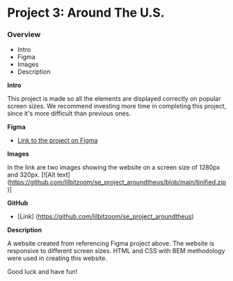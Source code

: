# Project 3: Around The U.S.

### Overview

- Intro
- Figma
- Images
- Description

**Intro**

This project is made so all the elements are displayed correctly on popular screen sizes. We recommend investing more time in completing this project, since it's more difficult than previous ones.

**Figma**

- [Link to the project on Figma](https://www.figma.com/file/ii4xxsJ0ghevUOcssTlHZv/Sprint-3%3A-Around-the-US?node-id=0%3A1)

**Images**

In the link are two images showing the website on a screen size of 1280px and 320px. 
[![Alt text] (https://github.com/lilbitzoom/se_project_aroundtheus/blob/main/tinified.zip)]

**GitHub**

- [Link] (https://github.com/lilbitzoom/se_project_aroundtheus)

**Description**

A website created from referencing Figma project above. The website is responsive to different screen sizes. HTML and CSS with BEM methodology were used in creating this website. 

Good luck and have fun!
